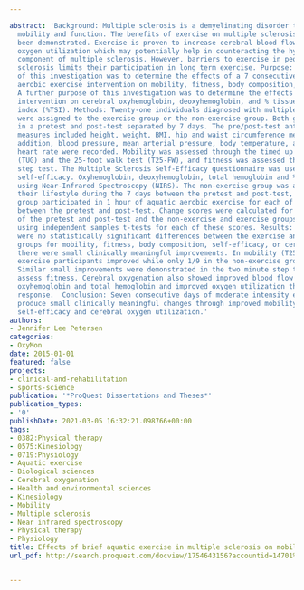 ---
abstract: 'Background: Multiple sclerosis is a demyelinating disorder that impacts
  mobility and function. The benefits of exercise on multiple sclerosis symptoms have
  been demonstrated. Exercise is proven to increase cerebral blood flow, and improve
  oxygen utilization which may potentially help in counteracting the hypometabolic
  component of multiple sclerosis. However, barriers to exercise in people with multiple
  sclerosis limits their participation in long term exercise. Purpose: The purpose
  of this investigation was to determine the effects of a 7 consecutive day aquatic
  aerobic exercise intervention on mobility, fitness, body composition, and self-efficacy.
  A further purpose of this investigation was to determine the effects of the exercise
  intervention on cerebral oxyhemoglobin, deoxyhemoglobin, and % tissue saturation
  index (%TSI). Methods: Twenty-one individuals diagnosed with multiple sclerosis
  were assigned to the exercise group or the non-exercise group. Both groups participated
  in a pretest and post-test separated by 7 days. The pre/post-test anthropometric
  measures included height, weight, BMI, hip and waist circumference measures. In
  addition, blood pressure, mean arterial pressure, body temperature, and resting
  heart rate were recorded. Mobility was assessed through the timed up and go test
  (TUG) and the 25-foot walk test (T25-FW), and fitness was assessed through the 2-minute
  step test. The Multiple Sclerosis Self-Efficacy questionnaire was used to assess
  self-efficacy. Oxyhemoglobin, deoxyhemoglobin, total hemoglobin and % TSI were measured
  using Near-Infrared Spectroscopy (NIRS). The non-exercise group was asked to maintain
  their lifestyle during the 7 days between the pretest and post-test, while the exercise
  group participated in 1 hour of aquatic aerobic exercise for each of the 7 days
  between the pretest and post-test. Change scores were calculated for each variable
  of the pretest and post-test and the non-exercise and exercise groups were compared
  using independent samples t-tests for each of these scores. Results: Although there
  were no statistically significant differences between the exercise and non-exercise
  groups for mobility, fitness, body composition, self-efficacy, or cerebral oxygenation,
  there were small clinically meaningful improvements. In mobility (T25-FW), 8/11
  exercise participants improved while only 1/9 in the non-exercise group showed improvement.
  Similar small improvements were demonstrated in the two minute step test used to
  assess fitness. Cerebral oxygenation also showed improved blood flow through improved
  oxyhemoglobin and total hemoglobin and improved oxygen utilization through the deoxyhemoglobin
  response.  Conclusion: Seven consecutive days of moderate intensity exercise can
  produce small clinically meaningful changes through improved mobility, fitness,
  self-efficacy and cerebral oxygen utilization.'
authors:
- Jennifer Lee Petersen
categories:
- OxyMon
date: 2015-01-01
featured: false
projects:
- clinical-and-rehabilitation
- sports-science
publication: '*ProQuest Dissertations and Theses*'
publication_types:
- '0'
publishDate: 2021-03-05 16:32:21.098766+00:00
tags:
- 0382:Physical therapy
- 0575:Kinesiology
- 0719:Physiology
- Aquatic exercise
- Biological sciences
- Cerebral oxygenation
- Health and environmental sciences
- Kinesiology
- Mobility
- Multiple sclerosis
- Near infrared spectroscopy
- Physical therapy
- Physiology
title: Effects of brief aquatic exercise in multiple sclerosis on mobility and function
url_pdf: http://search.proquest.com/docview/1754643156?accountid=14701%5Cnhttp://sfx.scholarsportal.info/ottawa?url_ver=Z39.88-2004&rft_val_fmt=info:ofi/fmt:kev:mtx:dissertation&genre=dissertations+%26+theses&sid=ProQ:ProQuest+Dissertations+%26+Theses+Global&atitl

---
